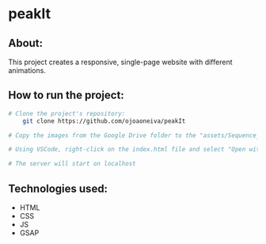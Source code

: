 # peakIt

## About:
This project creates a responsive, single-page website with different animations.

## How to run the project:

```bash
# Clone the project's repository:
    git clone https://github.com/ojoaoneiva/peakIt

# Copy the images from the Google Drive folder to the "assets/Sequence_cam_01" and "assets/Sequence_cam_02" folders in the project:

# Using VSCode, right-click on the index.html file and select "Open with Live Server":

# The server will start on localhost
```

## Technologies used:
- HTML
- CSS
- JS
- GSAP
